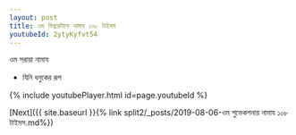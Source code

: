 ```yaml
---
layout: post
title: ওম বিশ্বরেটাসে নামায ১০৮ টাইমস
youtubeId: 2ytyKyfvt54
---
```

 
 
ওম  সরায়া  নামায  
 
 -  যিনি ধনুকের রূপ 
 
  
 
  
 
 
 
 
 
 


{% include youtubePlayer.html id=page.youtubeId %}
 
[Next]({{ site.baseurl }}{% link  split2/_posts/2019-08-06-ওম শুভেকশনায় নামায ১০৮ টাইমস.md%})
 
